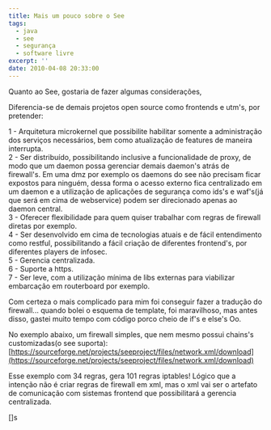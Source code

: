 ```yaml
---
title: Mais um pouco sobre o See
tags:
  - java
  - see
  - segurança
  - software livre
excerpt: ''
date: 2010-04-08 20:33:00
---
```


Quanto ao See, gostaria de fazer algumas considerações,  
  
Diferencia-se de demais projetos open source como frontends e utm's, por pretender:  
  
1 - Arquitetura microkernel que possibilite habilitar somente a administração dos serviços necessários, bem como atualização de features de maneira interrupta.  
2 - Ser distribuído, possibilitando inclusive a funcionalidade de proxy, de modo que um daemon possa gerenciar demais daemon's atrás de firewall's. Em uma dmz por exemplo os daemons do see não precisam ficar expostos para ninguém, dessa forma o acesso externo fica centralizado em um daemon e a utilização de aplicações de segurança como ids's e waf's(já que será em cima de webservice) podem ser direcionado apenas ao daemon central.  
3 - Oferecer flexibilidade para quem quiser trabalhar com regras de firewall diretas por exemplo.  
4 - Ser desenvolvido em cima de tecnologias atuais e de fácil entendimento como restful, possibilitando a fácil criação de diferentes frontend's, por diferentes players de infosec.  
5 - Gerencia centralizada.  
6 - Suporte a https.  
7 - Ser leve, com a utilização mínima de libs externas para viabilizar embarcação em routerboard por exemplo.  
  
Com certeza o mais complicado para mim foi conseguir fazer a tradução do firewall... quando bolei o esquema de template, foi maravilhoso, mas antes disso, gastei muito tempo com código porco cheio de if's e else's Oo.  
  
No exemplo abaixo, um firewall simples, que nem mesmo possui chains's customizadas(o see suporta):  
[https://sourceforge.net/projects/seeproject/files/network.xml/download](https://sourceforge.net/projects/seeproject/files/network.xml/download)  
  
Esse exemplo com 34 regras, gera 101 regras iptables! Lógico que a intenção não é criar regras de firewall em xml, mas o xml vai ser o artefato de comunicação com sistemas frontend que possibilitará a gerencia centralizada.  
  
\[\]s